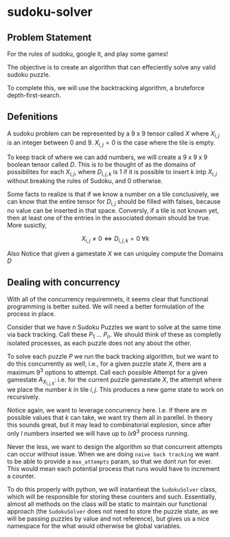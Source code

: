 # sudoku-solver

## Problem Statement

For the rules of sudoku, google it, and play some games!

The objective is to create an algorithm that can effeciently solve any valid sudoku puzzle.

To complete this, we will use the backtracking algorithm, a bruteforce depth-first-search.

## Defenitions

A sudoku problem can be represented by a $9$ x $9$ tensor called $X$ where $X_{i,j}$ is an integer between $0$ and $9$. $X_{i,j} = 0$ is the case where the tile is empty.

To keep track of where we can add numbers, we will create a $9$ x $9$ x $9$ boolean tensor called $D$.  This is to be thought of as the domains of possibilites for each $X_{i,j}$, where $D_{i,j,k}$ is $1$ if it is possible to insert $k$ intp $X_{i,j}$ without breaking the rules of Sudoku, and $0$ otherwise.

Some facts to realize is that if we know a number on a tile conclusively, we can know that the entire tensor for $D_{i,j}$ should be filled with falses, because no value can be inserted in that space.  Conversly, if a tile is not known yet, then at least one of the entries in the associated domain should be true.  More susictly,

$$X_{i,j} \neq 0 \iff D_{i,j,k} = 0 \ \forall k$$

Also Notice that given a gamestate $X$ we can uniquley compute the Domains $D$

## Dealing with concurrency

With all of the concurrency requiremnets, it seems clear that functional programming is better suited.  We will need a better formulation of the process in place.

Consider that we have $n$ Sudoku Puzzles we want to solve at the same time via back tracking.  Call these $P_{1}$ ... $P_{n}$. We should think of these as completly isolated processes, as each puzzle does not any about the other.  

To solve each puzzle $P$ we run the back tracking algorithm, but we want to do this concurrently as well, i.e., for a given puzzle state $X$, there are a maximum $9^3$ options to attempt.  Call each possible Attempt for a given gamestate $A_{X_{i,j,k}}$: i.e. for the current puzzle gamestate $X$, the attempt where we place the number $k$ in tile $i,j$.  This produces a new game state to work on recursively.

Notice again, we want to leverage concurrency here.  I.e. if there are $m$ possible values that $k$ can take, we want try them all in parellel.  In theory this sounds great, but it may lead to combinatorial explosion, since after only $l$ numbers inserted we will have up to $l x 9^3$ process running.  

Never the less, we want to design the algorithm so that concurrent attempts can occur without issue.  When we are doing `naive back tracking` we want to be able to provide a `max_attempts` param, so that we dont run for ever.  This would mean each potential process that runs would have to increment a counter.

To do this properly with python, we will instantieat the `SudokuSolver` class, which will be responsible for storing these counters and such.  Essentially, almost all methods on the class will be static to maintain our functional approach (the `SudokuSolver` does not need to store the puzzle state, as we will be passing puzzles by value and not reference), but gives us a nice namespace for the what would otherwise be global variables.
